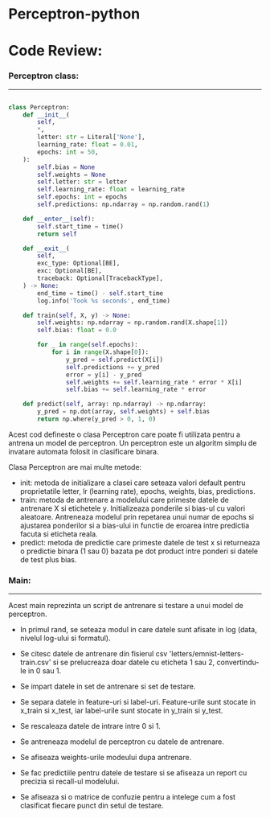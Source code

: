 # Perceptron-python
 
# Code Review:

### Perceptron class:
---------------------
```python

class Perceptron:
    def __init__(
        self,
        *,
        letter: str = Literal['None'],
        learning_rate: float = 0.01,
        epochs: int = 50,
    ):
        self.bias = None
        self.weights = None
        self.letter: str = letter
        self.learning_rate: float = learning_rate
        self.epochs: int = epochs
        self.predictions: np.ndarray = np.random.rand(1)

    def __enter__(self):
        self.start_time = time()
        return self

    def __exit__(
        self,
        exc_type: Optional[BE],
        exc: Optional[BE],
        traceback: Optional[TracebackType],
    ) -> None:
        end_time = time() - self.start_time
        log.info('Took %s seconds', end_time)

    def train(self, X, y) -> None:
        self.weights: np.ndarray = np.random.rand(X.shape[1])
        self.bias: float = 0.0

        for _ in range(self.epochs):
            for i in range(X.shape[0]):
                y_pred = self.predict(X[i])
                self.predictions += y_pred
                error = y[i] - y_pred
                self.weights += self.learning_rate * error * X[i]
                self.bias += self.learning_rate * error

    def predict(self, array: np.ndarray) -> np.ndarray:
        y_pred = np.dot(array, self.weights) + self.bias
        return np.where(y_pred > 0, 1, 0)


```

Acest cod defineste o clasa Perceptron care poate fi utilizata pentru a antrena un model de perceptron. Un perceptron este un algoritm simplu de invatare automata folosit in clasificare binara.

Clasa Perceptron are mai multe metode:

 - init: metoda de initializare a clasei care seteaza valori default pentru proprietatile letter, lr (learning rate), epochs, weights, bias, predictions.
 - train: metoda de antrenare a modelului care primeste datele de antrenare X si etichetele y. Initializeaza ponderile si bias-ul cu valori aleatoare. Antreneaza modelul prin repetarea unui numar de epochs si ajustarea ponderilor si a bias-ului in functie de eroarea intre predictia facuta si eticheta reala.
 - predict: metoda de predictie care primeste datele de test x si returneaza o predictie binara (1 sau 0) bazata pe dot product intre ponderi si datele de test plus bias.

### Main:
---------------------


Acest main reprezinta un script de antrenare si testare a unui model de perceptron.

 - In primul rand, se seteaza modul in care datele sunt afisate in log (data, nivelul log-ului si formatul).

 - Se citesc datele de antrenare din fisierul csv 'letters/emnist-letters-train.csv' si se prelucreaza doar datele cu eticheta 1 sau 2, convertindu-le in 0 sau 1.

 - Se impart datele in set de antrenare si set de testare.

 - Se separa datele in feature-uri si label-uri. Feature-urile sunt stocate in x_train si x_test, iar label-urile sunt stocate in y_train si y_test.

 - Se rescaleaza datele de intrare intre 0 si 1.

 - Se antreneaza modelul de perceptron cu datele de antrenare.

 - Se afiseaza weights-urile modeului dupa antrenare.

 - Se fac predictiile pentru datele de testare si se afiseaza un report cu precizia si recall-ul modelului.

 - Se afiseaza si o matrice de confuzie pentru a intelege cum a fost clasificat fiecare punct din setul de testare.